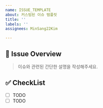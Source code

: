 ```yaml
---
name: ISSUE_TEMPLATE
about: 커스텀된 이슈 템플릿
title: ''
labels: ''
assignees: MinSang22Kim

---
```


## 🚀 Issue Overview

> 이슈와 관련된 간단한 설명을 작성해주세요.

## ✅ CheckList

- [ ] TODO
- [ ] TODO
